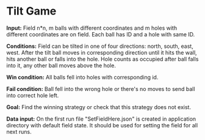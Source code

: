 # Tilt Game

**Input:** Field n*n, m balls with different coordinates and m holes with different coordinates are on field. Each ball has ID and a hole with same ID. 

**Conditions:** Field can be tilted in one of four directions: north, south, east, west. After the tilt ball moves in corresponding direction until it hits the wall, hits another ball or falls into the hole. Hole counts as occupied after ball falls into it, any other ball moves above the hole.

**Win condition:** All balls fell into holes with corresponding id.

**Fail condition:** Ball fell into the wrong hole or there's no moves to send ball into correct hole left.

**Goal:** Find the winning strategy or check that this strategy does not exist.

**Data input:** On the first run file "SetFieldHere.json" is created in application directory with default field state. It should be used for setting the field for all next runs.


